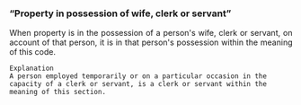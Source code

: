 ### “Property in possession of wife, clerk or servant”
<div style="text-align: justify">

When property is in the possession of a person's wife, clerk or servant, on account of that person, it is in that person's possession within the meaning of this code.

</div>

    Explanation
    A person employed temporarily or on a particular occasion in the capacity of a clerk or servant, is a clerk or servant within the meaning of this section.
